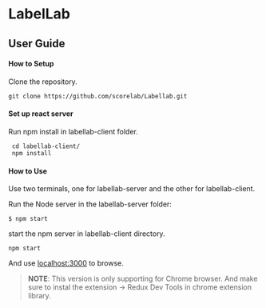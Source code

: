 # LabelLab

## User Guide

#### How to Setup

Clone the repository.

`git clone https://github.com/scorelab/Labellab.git`

#### Set up react server

Run npm install in labellab-client folder.

```
 cd labellab-client/
 npm install
 ```
    
#### How to Use

Use two terminals, one for labellab-server and the other for labellab-client.

Run the Node server in the labellab-server folder:
    
`$ npm start`

start the npm server in labellab-client directory.

`npm start`

And use [localhost:3000](https://) to browse.


> **NOTE**: This version is only supporting for Chrome browser. And make sure to instal the extension -> Redux Dev Tools in chrome extension library.


